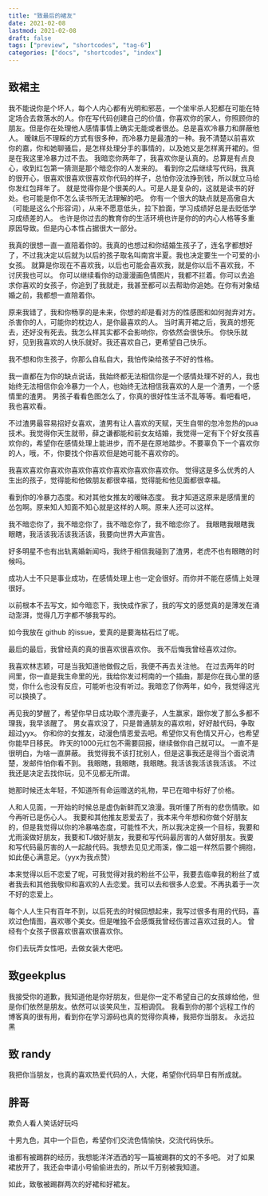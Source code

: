 ```yaml
---
title: "致最后的裙友"
date: 2021-02-08
lastmod: 2021-02-08
draft: false
tags: ["preview", "shortcodes", "tag-6"]
categories: ["docs", "shortcodes", "index"]
---
```


## 致裙主

我不能说你是个坏人，每个人内心都有光明和邪恶，一个坐牢杀人犯都在可能在特定场合去救落水的人。你在写代码创建自己的价值，你喜欢你的家人，你照顾你的朋友。但是你在处理他人感情事情上确实无能或者很怂。总是喜欢冷暴力和屏蔽他人。 暧昧后不理睬的方式有很多种，而冷暴力是最渣的一种。我不清楚以前喜欢你的嘉，你和她聊骚后，是怎样处理分手的事情的，以及她又是怎样离开裙的。但是在我这里冷暴力过不去。
我暗恋你两年了，我喜欢你是认真的。总算是有点良心，收到红包第一猜测是那个暗恋你的人发来的。
看到你之后继续写代码，我真的很开心，很喜欢很喜欢很喜欢你代码的样子，总怕你没法挣到钱，所以就立马给你发红包拜年了。
就是觉得你是个很美的人。可是人是复杂的，这就是读书的好处。也可能是你不怎么读书所无法理解的吧。
你有一个很大的缺点就是高傲自大（可能是这么个形容词），从来不愿意低头，拉下脸面，学习成绩好总是去贬低学习成绩差的人。
也许是你过去的教育你的生活环境也许是你的的内心人格等多重原因导致。但是内心本性占据很大一部分。

我真的很想一直一直陪着你的。我真的也想过和你结婚生孩子了，连名字都想好了，不过我决定以后就为以后的孩子取名叫南宫半夏。我也决定要生一个可爱的小女孩。
就算是你现在不喜欢我，以后也可能会喜欢我，就是你以后不喜欢我，不讨厌我也可以。
你可以继续看你的动漫漫画色情图片，我都不拦着。你可以去追求你喜欢的女孩子，你追到了我就走，我甚至都可以去帮助你追她。在你有对象结婚之前，我都想一直陪着你。

原来我错了，我和你畅享的是未来，你想的却是看对方的性感图和如何抛弃对方。
杀害你的人，可能你的枕边人，是你最喜欢的人。
当时离开裙之后，我真的想死去，还好没有死去。我怎么样其实都不会影响你，你依然会很快乐。
你快乐就好，见到我喜欢的人快乐就好。我还喜欢自己，更希望自己快乐。

我不想和你生孩子，你那么自私自大，我怕传染给孩子不好的性格。

我一直都在为你的缺点说话，我始终都无法相信你是一个感情处理不好的人，我也始终无法相信你会冷暴力一个人，也始终无法相信我喜欢的人是一个渣男，一个感情里的渣男。
男孩子看看色图怎么了，你真的很好性生活不乱等等。看吧看吧，我也喜欢看。

不过渣男最容易招好女喜欢，渣男有让人喜欢的天赋，天生自带的忽冷忽热的pua 技术。我觉得你天生就带，薛之谦都能和前女友结婚，我觉得一定有下个好女孩喜欢你的，希望你在感情处理上能进步，而不是在原地踏步。不要辜负下一个喜欢你的人，哦，不，你要找个你喜欢但是她可能不喜欢你的。

我喜欢喜欢你喜欢你喜欢你喜欢你喜欢你喜欢你喜欢你。
觉得这是多么优秀的人生出的孩子，觉得能和他做朋友都很幸福，觉得能和他见面都很幸福。

看到你的冷暴力态度。和对其他女推友的暧昧态度。
我才知道这原来是感情里的怂包啊。原来知人知面不知心就是这样的人啊。原来人还可以这样。

我不暗恋你了，我不暗恋你了，我不暗恋你了，我不暗恋你了。
我眼瞎我眼瞎我眼瞎，我活该我活该我活该，我要向世界大声宣告。

好多明星不也有出轨离婚新闻吗，我终于相信我碰到了渣男，老虎不也有眼瞎的时候吗。

成功人士不只是事业成功，在感情处理上也一定会很好。而你并不能在感情上处理很好。

以前根本不去写文，如今暗恋下，我快成作家了，我的写文的感觉真的是薄发在涌动澎湃，觉得几万字都不够我写的。

如今我放在 github 的issue，爱真的是要海枯石烂了呢。

最后的最后，我曾经真的真的很喜欢很喜欢你。
我不后悔我曾经喜欢过你。

我喜欢林志颖，可是当我知道他做假之后，我便不再去关注他。
在过去两年的时间里，你一直是我生命里的光，我给你发过柯南的一个插曲，那是你在我心里的感觉，你什么也没有反应，可能听也没有听过。我暗恋了你两年，如今，我觉得这光可以换换了。

再见我的梦醒了，希望你早日成功取个漂亮妻子，人生赢家，跟你发了那么多都不理我，我早该醒了。
男女喜欢没了，只是普通朋友的喜欢啦，好好敲代码，争取超过yyx。
你和你的女推友，动漫色情恩爱去吧。希望你又有色情又开心，也希望你能早日移民。
昨天的1000元红包不需要回报，继续做你自己就可以。
一直不是很明白，为啥一直屏蔽。
我觉得我不该打扰别人，但是这事我还是得当个面说清楚，发邮件怕你看不到。
我眼瞎，我眼瞎，我眼瞎。我活该我活该我活该。
不过我还是决定去找你玩，见不见都无所谓。

她那时候还太年轻，不知道所有命运赠送的礼物，早已在暗中标好了价格。

人和人见面，一开始的时候总是虚伪新鲜而又浪漫。我听懂了所有的悲伤情歌。如今再听已是伤心人。
我要和其他推友恩爱去了，我本来今年想和你做个好朋友的，但是我觉得以你的冷暴咯态度，可能性不大，所以我决定换一个目标，我要和尤雨溪做好朋友，我要和TJ做好朋友，我要和写代码最厉害的人做好朋友。我要和写代码最厉害的人一起敲代码。我想去见见尤雨溪，像二姐一样然后要个拥抱，如此便心满意足。（yyx为我点赞）

本来觉得以后不恋爱了呢，可我觉得对我的粉丝不公平，我要去临幸我的粉丝了或者我去和其他我敬仰和喜欢的人去恋爱。我可以去和很多人恋爱。不再执着于一次不好的恋爱上。

每个人人生只有百年不到，以后死去的时候回想起来，我写过很多有用的代码，喜欢过色情图，喜欢哪个美女。但是唯独不会感慨我曾经伤害过喜欢过我的人。
曾经有个女孩子很喜欢很喜欢很喜欢你。

你们去玩弄女性吧，去做女装大佬吧。

## 致geekplus
我接受你的道歉，我知道他是你好朋友，但是你一定不希望自己的女孩嫁给他，但是你们依然是朋友。依然可以谈笑风生，互相调侃。
我看到你的那个远程工作的博客真的很有用，看到你在学习源码也真的觉得你真棒，我把你当朋友。
永远拉黑

## 致 randy
我把你当朋友，也真的喜欢热爱代码的人，大佬，希望你代码早日有所成就。

## 胖哥
欺负人看人笑话好玩吗

十男九色，其中一个巨色，希望你们交流色情愉快，交流代码快乐。

谁都有被踢群的经历，我想能洋洋洒洒的写一篇被踢群的文的不多吧。
对了如果裙放开了，我还会申请小号偷偷进去的，所以千万别被我知道。

如此，致敬被踢群两次的好裙和好裙友。